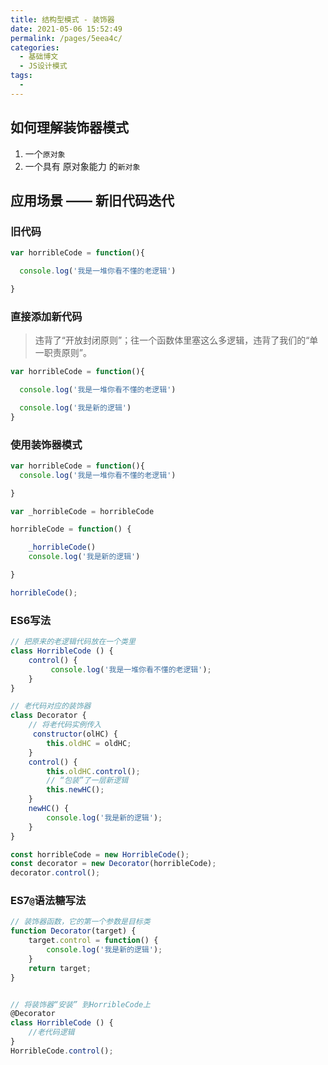 ```yaml
---
title: 结构型模式 - 装饰器
date: 2021-05-06 15:52:49
permalink: /pages/5eea4c/
categories:
  - 基础博文
  - JS设计模式
tags:
  -
---
```


## 如何理解装饰器模式
1. 一个`原对象`
2. 一个具有 原对象能力 的`新对象`


## 应用场景 —— 新旧代码迭代

### 旧代码
```js
var horribleCode = function(){

  console.log('我是一堆你看不懂的老逻辑')

}
```

### 直接添加新代码
> 违背了“开放封闭原则”；往一个函数体里塞这么多逻辑，违背了我们的“单一职责原则”。
```js
var horribleCode = function(){

  console.log('我是一堆你看不懂的老逻辑')

  console.log('我是新的逻辑')
}
```

### 使用装饰器模式
```js
var horribleCode = function(){
  console.log('我是一堆你看不懂的老逻辑')

}

var _horribleCode = horribleCode

horribleCode = function() {

    _horribleCode()
    console.log('我是新的逻辑')

}

horribleCode();
```

### ES6写法
```js
// 把原来的老逻辑代码放在一个类里
class HorribleCode () {
    control() {
         console.log('我是一堆你看不懂的老逻辑');
    }
}

// 老代码对应的装饰器
class Decorator {
    // 将老代码实例传入
     constructor(olHC) {
        this.oldHC = oldHC;
    }
    control() {
        this.oldHC.control();
        // “包装”了一层新逻辑
        this.newHC();
    }
    newHC() {
        console.log('我是新的逻辑');
    }
}

const horribleCode = new HorribleCode();
const decorator = new Decorator(horribleCode);
decorator.control();
```

### ES7`@`语法糖写法
```js
// 装饰器函数，它的第一个参数是目标类
function Decorator(target) {
    target.control = function() {
        console.log('我是新的逻辑');
    }
    return target;
}


// 将装饰器“安装” 到HorribleCode上
@Decorator
class HorribleCode () {
    //老代码逻辑
}
HorribleCode.control();
```